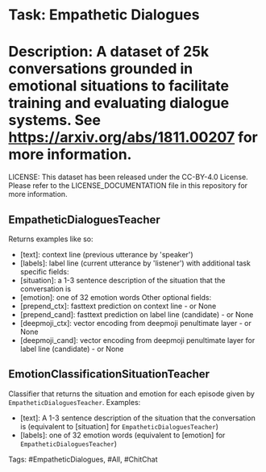 Task: Empathetic Dialogues
===========================
Description: A dataset of 25k conversations grounded in emotional situations to facilitate training and evaluating dialogue systems. See https://arxiv.org/abs/1811.00207 for more information. 
=========================== 

LICENSE: This dataset has been released under the CC-BY-4.0 License. Please
refer to the LICENSE_DOCUMENTATION file in this repository for more
information.

## EmpatheticDialoguesTeacher
Returns examples like so: 
- [text]:  context line (previous utterance by 'speaker') 
- [labels]: label line  (current utterance by 'listener') 
with additional task specific fields: 
- [situation]: a 1-3 sentence description of the situation that the conversation is 
- [emotion]: one of 32 emotion words 
Other optional fields: 
- [prepend_ctx]: fasttext prediction on context line - or None 
- [prepend_cand]: fasttext prediction on label line (candidate) - or None 
- [deepmoji_ctx]: vector encoding from deepmoji penultimate layer - or None 
- [deepmoji_cand]: vector encoding from deepmoji penultimate layer for label line (candidate) - or None

## EmotionClassificationSituationTeacher
Classifier that returns the situation and emotion for each episode given by `EmpatheticDialoguesTeacher`. Examples:
- [text]: A 1-3 sentence description of the situation that the conversation is (equivalent to [situation] for `EmpatheticDialoguesTeacher`)
- [labels]: one of 32 emotion words (equivalent to [emotion] for `EmpatheticDialoguesTeacher`)

Tags: #EmpatheticDialogues, #All, #ChitChat
